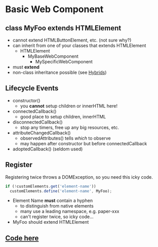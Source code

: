 # Basic Web Component

## class MyFoo extends HTMLElement
 - cannot extend HTMLButtonElement, etc. (not sure why?)
 - can inherit from one of your classes that extends HTMLElement
   - HTMLElement
     - MyBaseWebComponent
       - MySpecificWebComponent
 - must **extend**
 - non-class inheritance possible (see [Hybrids](https://github.com/hybridsjs/hybrids))

## Lifecycle Events
 - constructor()
   - you **cannot** setup children or innerHTML here!
 - connectedCallback()
   - good place to setup children, innerHTML
 - disconnectedCallback()
   - stop any timers, free up any big resources, etc.
 - attributeChangedCallback()
   - observedAttributes() tells _which_ to observe
   - may happen after constructor but before connectedCallback
 - adoptedCallback()  (seldom used)

## Register
Registering twice throws a DOMException, so you need this icky code.
```js
if (!customElements.get('element-name'))
  customElements.define('element-name', MyFoo);

```

 - Element Name **must** contain a hyphen
   - to distinguish from native elements
   - many use a leading namespace, e.g. paper-xxx
   - can't register twice, so icky code...
 - MyFoo should extend HTMLElement

## [Code here](https://github.com/MorganConrad/ptwd-slider/blob/master/src/02_slider.html)

